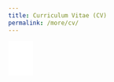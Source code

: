 ```yaml
---
title: Curriculum Vitae (CV)
permalink: /more/cv/
---
```


<style>
.intro{
font-family:times;
font-size:21px;
}
</style>

<embed src="/Jerland/_more/JS008-202311.pdf" width="50" height="70" type="application/pdf">


